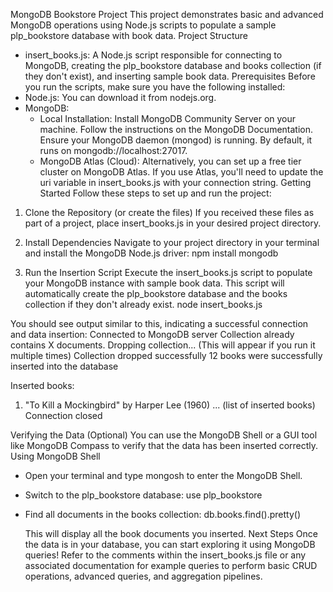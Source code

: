 MongoDB Bookstore Project
This project demonstrates basic and advanced MongoDB operations using Node.js scripts to populate a sample plp_bookstore database with book data.
Project Structure
 * insert_books.js: A Node.js script responsible for connecting to MongoDB, creating the plp_bookstore database and books collection (if they don't exist), and inserting sample book data.
Prerequisites
Before you run the scripts, make sure you have the following installed:
 * Node.js: You can download it from nodejs.org.
 * MongoDB:
   * Local Installation: Install MongoDB Community Server on your machine. Follow the instructions on the MongoDB Documentation. Ensure your MongoDB daemon (mongod) is running. By default, it runs on mongodb://localhost:27017.
   * MongoDB Atlas (Cloud): Alternatively, you can set up a free tier cluster on MongoDB Atlas. If you use Atlas, you'll need to update the uri variable in insert_books.js with your connection string.
Getting Started
Follow these steps to set up and run the project:
1. Clone the Repository (or create the files)
If you received these files as part of a project, place insert_books.js in your desired project directory.
2. Install Dependencies
Navigate to your project directory in your terminal and install the MongoDB Node.js driver:
npm install mongodb


3. Run the Insertion Script
Execute the insert_books.js script to populate your MongoDB instance with sample book data. This script will automatically create the plp_bookstore database and the books collection if they don't already exist.
node insert_books.js

You should see output similar to this, indicating a successful connection and data insertion:
Connected to MongoDB server
Collection already contains X documents. Dropping collection... (This will appear if you run it multiple times)
Collection dropped successfully
12 books were successfully inserted into the database

Inserted books:
1. "To Kill a Mockingbird" by Harper Lee (1960)
... (list of inserted books)
Connection closed

Verifying the Data (Optional)
You can use the MongoDB Shell or a GUI tool like MongoDB Compass to verify that the data has been inserted correctly.
Using MongoDB Shell
 * Open your terminal and type mongosh to enter the MongoDB Shell.
 * Switch to the plp_bookstore database:
   use plp_bookstore

 * Find all documents in the books collection:
   db.books.find().pretty()

   This will display all the book documents you inserted.
Next Steps
Once the data is in your database, you can start exploring it using MongoDB queries! Refer to the comments within the insert_books.js file or any associated documentation for example queries to perform basic CRUD operations, advanced queries, and aggregation pipelines.
